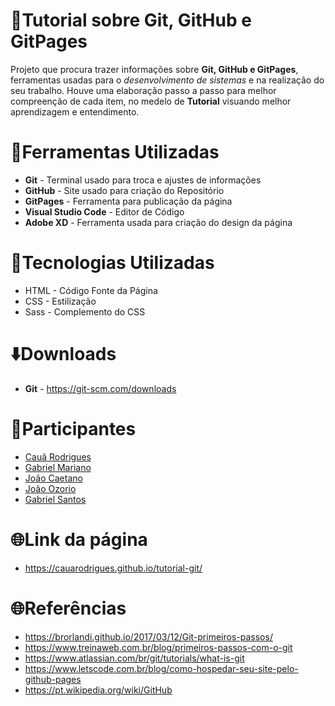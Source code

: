 # :page_facing_up:Tutorial sobre Git, GitHub e GitPages

Projeto que procura trazer informações sobre **Git, GitHub e GitPages**, ferramentas usadas para o *desenvolvimento de sistemas* e na realização do seu trabalho. Houve uma elaboração passo a passo para melhor compreenção de cada item, no medelo de **Tutorial** visuando melhor aprendizagem e entendimento.


# :wrench:Ferramentas Utilizadas
* **Git** - Terminal usado para troca e ajustes de informações
* **GitHub** - Site usado para criação do Repositório
* **GitPages** - Ferramenta para publicação da página
* **Visual Studio Code** - Editor de Código
* **Adobe XD** - Ferramenta usada para criação do design da página

# :memo:Tecnologias Utilizadas
* HTML - Código Fonte da Página
* CSS - Estilização
* Sass - Complemento do CSS

# :arrow_down:Downloads

* **Git** - https://git-scm.com/downloads

# :busts_in_silhouette:Participantes
* [Cauã Rodrigues](https://github.com/CauaRodrigues)
* [Gabriel Mariano](https://github.com/Gabriel-MarianoJ)
* [João Caetano](https://github.com/Joaocaetano1105)
* [João Ozorio](https://github.com/odrelvic)
* [Gabriel Santos](https://github.com/GabrielGSF)

# :globe_with_meridians:Link da página

* https://cauarodrigues.github.io/tutorial-git/

# :globe_with_meridians:Referências
* https://brorlandi.github.io/2017/03/12/Git-primeiros-passos/
* https://www.treinaweb.com.br/blog/primeiros-passos-com-o-git
* https://www.atlassian.com/br/git/tutorials/what-is-git
* https://www.letscode.com.br/blog/como-hospedar-seu-site-pelo-github-pages
* https://pt.wikipedia.org/wiki/GitHub
